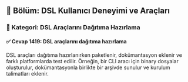 ## 📘 Bölüm: DSL Kullanıcı Deneyimi ve Araçları  
### 🔹 Kategori: DSL Araçlarını Dağıtıma Hazırlama  
#### ✅ Cevap 1419: DSL araçlarını dağıtıma hazırlama

DSL araçları dağıtıma hazırlanırken paketlenir, dokümantasyon eklenir ve farklı platformlarda test edilir. Örneğin, bir CLI aracı için binary dosyalar oluşturulur, dokümantasyonla birlikte bir arşivde sunulur ve kurulum talimatları eklenir.
